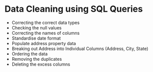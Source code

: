 # **Data Cleaning using SQL Queries**

* Correcting the correct data types
* Checking the null values
* Correcting the names of columns
* Standardise date format 
* Populate address property data
* Breaking out Address into Individual Columns (Address, City, State)
* Ordering the data
* Removing the duplicates
* Deleting the excess columns
